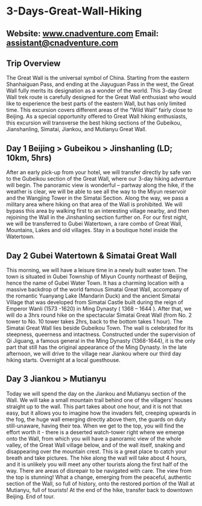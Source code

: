 # 3-Days-Great-Wall-Hiking

## Website: www.cnadventure.com  Email: assistant@cnadventure.com

## Trip Overview
The Great Wall is the universal symbol of China. Starting from the eastern Shanhaiguan Pass, and ending at the Jiayuguan Pass in the west, the Great Wall fully merits its designation as a wonder of the world. This 3-day Great Wall trek route is carefully designed for the Great Wall enthusiast who would like to experience the best parts of the eastern Wall, but has only limited time. This excursion covers different areas of the “Wild Wall” fairly close to Beijing. As a special opportunity offered to Great Wall hiking enthusiasts, this excursion will transverse the best hiking sections of the Gubeikou, Jianshanling, Simatai, Jiankou, and Mutianyu Great Wall.

## Day 1 Beijing > Gubeikou > Jinshanling (LD; 10km, 5hrs)
After an early pick-up from your hotel, we will transfer directly by safe van to the Gubeikou section of the Great Wall, where our 3-day hiking adventure will begin. The panoramic view is wonderful – partway along the hike, if the weather is clear, we will be able to see all the way to the Miyun reservoir and the Wangjing Tower in the Simatai Section. Along the way, we pass a military area where hiking on that area of the Wall is prohibited. We will bypass this area by walking first to an interesting village nearby, and then rejoining the Wall in the Jinshanling section further on. For our first night, we will be transferred to Gubei Watertown, a rare combo of Great Wall, Mountains, Lakes and old villages. Stay in a boutique hotel inside the Watertown.

## Day 2 Gubei Watertown & Simatai Great Wall
This morning, we will have a leisure time in a newly built water town. The town is situated in Gubei Township of Miyun County northeast of Beijing, hence the name of Gubei Water Town. It has a charming location with a massive backdrop of the world famous Simatai Great Wall, accompany of the romantic Yuanyang Lake (Mandarin Duck) and the ancient Simatai Village that was developed from Simatai Castle built during the reign of Emperor Wanli (1573 -1620) in Ming Dynasty ( 1368 – 1644 ). After that, we will do a 3hrs round hike on the spectacular Simatai Great Wall (from No. 2 tower to No. 10 tower takes 2hrs, back to the bottom takes 1 hour). The Simatai Great Wall lies beside Gubeikou Town. The wall is celebrated for its steepness, queerness and intactness. Constructed under the supervision of Qi Jiguang, a famous general in the Ming Dynasty (1368-1644), it is the only part that still has the original appearance of the Ming Dynasty. In the late afternoon, we will drive to the village near Jiankou where our third day hiking starts. Overnight at a local guesthouse. 

## Day 3 Jiankou > Mutianyu
Today we will spend the day on the Jiankou and Mutianyu section of the Wall. We will take a small mountain trail behind one of the villagers’ houses straight up to the wall. This part takes about one hour, and it is not that easy, but it allows you to imagine how the invaders felt, creeping upwards in the fog, the huge wall emerging directly above them, the guards on duty still-unaware, having their tea. When we get to the top, you will find the effort worth it - there is a deserted watch-tower right where we emerge onto the Wall, from which you will have a panoramic view of the whole valley, of the Great Wall village below, and of the wall itself, snaking and disappearing over the mountain crest. This is a great place to catch your breath and take pictures.
The hike along the wall will take about 4 hours, and it is unlikely you will meet any other tourists along the first half of the way. There are areas of disrepair to be navigated with care. The view from the top is stunning! What a change, emerging from the peaceful, authentic section of the Wall, so full of history, onto the restored portion of the Wall at Mutianyu, full of tourists! At the end of the hike, transfer back to downtown Beijing. End of tour.

